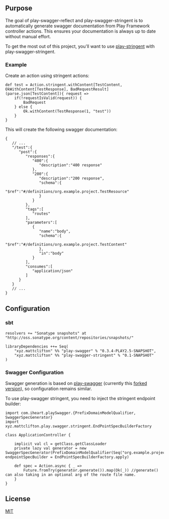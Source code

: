 ## Purpose

The goal of play-swagger-reflect and play-swagger-stringent is to automatically generate swagger documentation from Play Framework controller actions. This ensures your documentation is always up to date without manual effort.

To get the most out of this project, you'll want to use [play-stringent](https://github.com/lynx44/play-stringent) with play-swagger-stringent.

### Example

Create an action using stringent actions:

    def test = Action.stringent.withContent[TestContent, OkWithContent[TestResponse], BadRequestResult](parse.json[TestContent]){ request =>
        if(!requestIsValid(request)) {
            BadRequest
        } else {
            Ok.withContent(TestResponse(1, "test"))
        }
    }

This will create the following swagger documentation:

    {  
       // ...
       "/test":{
          "post":{
             "responses":{
                "400":{
                   "description":"400 response"
                },
                "200":{
                   "description":"200 response",
                   "schema":{
                      "$ref":"#/definitions/org.example.project.TestResource"
                   }
                }
             },
             "tags":[
                "routes"
             ],
             "parameters":[
                {
                   "name":"body",
                   "schema":{
                      "$ref":"#/definitions/org.example.project.TestContent"
                   },
                   "in":"body"
                }
             ],
             "consumes":[
                "application/json"
             ]
          }
       }
       // ...
    }

## Configuration

### sbt

    resolvers += "Sonatype snapshots" at "http://oss.sonatype.org/content/repositories/snapshots/"

    libraryDependencies ++= Seq(
        "xyz.mattclifton" %% "play-swagger" % "0.3.4-PLAY2.5-SNAPSHOT",
        "xyz.mattclifton" %% "play-swagger-stringent" % "0.1-SNAPSHOT"
    )

### Swagger Configuration

Swagger generation is based on [play-swagger](https://github.com/iheartradio/play-swagger) (currently this [forked version](https://github.com/lynx44/play-swagger)), so configuration remains similar.

To use play-swagger stringent, you need to inject the stringent endpoint builder:

    import com.iheart.playSwagger.{PrefixDomainModelQualifier, SwaggerSpecGenerator}
    import xyz.mattclifton.play.swagger.stringent.EndPointSpecBuilderFactory
    
    class ApplicationController {
    
        implicit val cl = getClass.getClassLoader
        private lazy val generator = new SwaggerSpecGenerator(PrefixDomainModelQualifier(Seq("org.example.project"):_*), endpointSpecBuilder = EndPointSpecBuilderFactory.apply)
        
        def spec = Action.async { _ =>
            Future.fromTry(generator.generate()).map(Ok(_)) //generate() can also taking in an optional arg of the route file name.
        }
    }

## License

[MIT](https://github.com/lynx44/play-stringent/blob/master/LICENSE)
